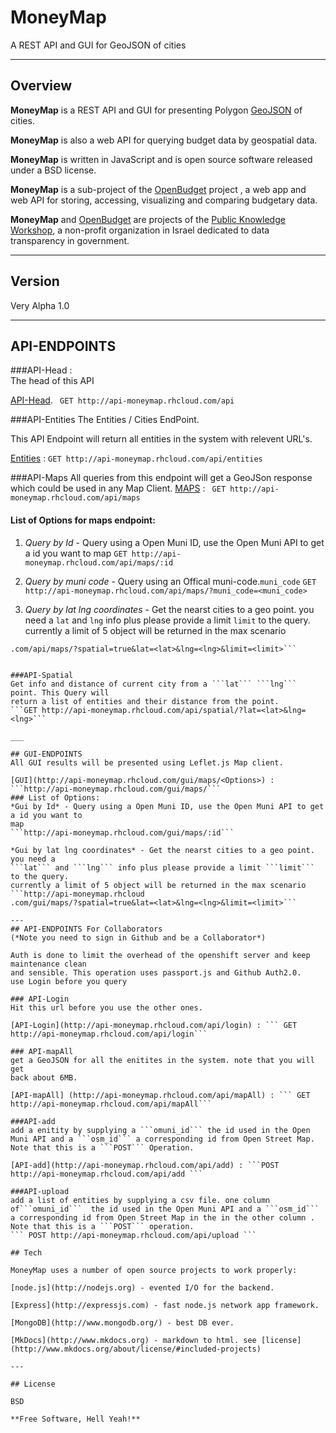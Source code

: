 
# MoneyMap
A REST API and GUI for GeoJSON of cities

---

## Overview

**MoneyMap** is a REST API and GUI for presenting Polygon [GeoJSON](http://geojson.org/) of cities.

**MoneyMap** is also a web API for querying budget data by geospatial data.

**MoneyMap** is written in JavaScript and is open source software released under a BSD license.

**MoneyMap** is a sub-project of the [OpenBudget](https://github.com/openbudgets/openbudgets) project , a web app and web API for storing, accessing, visualizing and comparing budgetary data.

**MoneyMap** and [OpenBudget](https://github.com/openbudgets/openbudgets) are projects of the [Public Knowledge Workshop](http://www.hasadna.org.il/en/), a non-profit organization in Israel dedicated to data transparency in government.

---

## Version

Very Alpha 1.0

---

## API-ENDPOINTS

###API-Head :  
The head of this API

[API-Head](http://api-moneymap.rhcloud.com/api). ``` GET http://api-moneymap.rhcloud.com/api```

###API-Entities
The Entities / Cities EndPoint.

This API Endpoint will return all
entities in the system with relevent URL's.

[Entities](http://api-moneymap.rhcloud.com/api/entities) : ```GET http://api-moneymap.rhcloud.com/api/entities```


###API-Maps
All queries from this endpoint will get a GeoJSon response which could be used in any Map Client.
[MAPS](http://api-moneymap.rhcloud.com/api/maps/<Options>) : ``` GET http://api-moneymap.rhcloud.com/api/maps```

#### List of Options for maps endpoint:

1. *Query by Id* - Query using a Open Muni ID, use the Open Muni API to get a id you want to map 
 ```GET http://api-moneymap.rhcloud.com/api/maps/:id```

2. *Query by muni code* - Query using an Offical muni-code.```muni_code``` ```GET http://api-moneymap.rhcloud.com/api/maps/?muni_code=<muni_code>```

3. *Query by lat lng coordinates* - Get the nearst cities to a geo point. you need a
```lat``` and ```lng``` info plus please provide a limit ```limit``` to the query.
currently a limit of 5 object will be returned in the max scenario
 ```GET http://api-moneymap.rhcloud
 .com/api/maps/?spatial=true&lat=<lat>&lng=<lng>&limit=<limit>```


###API-Spatial
Get info and distance of current city from a ```lat``` ```lng``` point. This Query will
return a list of entities and their distance from the point.
```GET http://api-moneymap.rhcloud.com/api/spatial/?lat=<lat>&lng=<lng>```

___

## GUI-ENDPOINTS
All GUI results will be presented using Leflet.js Map client.

[GUI](http://api-moneymap.rhcloud.com/gui/maps/<Options>) : ```http://api-moneymap.rhcloud.com/gui/maps/```
### List of Options:
*Gui by Id* - Query using a Open Muni ID, use the Open Muni API to get a id you want to
 map
 ```http://api-moneymap.rhcloud.com/gui/maps/:id```

*Gui by lat lng coordinates* - Get the nearst cities to a geo point. you need a
```lat``` and ```lng``` info plus please provide a limit ```limit``` to the query.
currently a limit of 5 object will be returned in the max scenario
 ```http://api-moneymap.rhcloud
 .com/gui/maps/?spatial=true&lat=<lat>&lng=<lng>&limit=<limit>```

---
## API-ENDPOINTS For Collaborators
(*Note you need to sign in Github and be a Collaborator*)

Auth is done to limit the overhead of the openshift server and keep maintenance clean
and sensible. This operation uses passport.js and Github Auth2.0.
use Login before you query

### API-Login
Hit this url before you use the other ones.

[API-Login](http://api-moneymap.rhcloud.com/api/login) : ``` GET http://api-moneymap.rhcloud.com/api/login```

### API-mapAll
get a GeoJSON for all the enitites in the system. note that you will get
back about 6MB.

[API-mapAll] (http://api-moneymap.rhcloud.com/api/mapAll) : ``` GET http://api-moneymap.rhcloud.com/api/mapAll```

###API-add 
add a enitity by supplying a ```omuni_id``` the id used in the Open Muni API and a ```osm_id``` a corresponding id from Open Street Map. Note that this is a ```POST``` Operation.

[API-add](http://api-moneymap.rhcloud.com/api/add) : ```POST
http://api-moneymap.rhcloud.com/api/add ```

###API-upload 
add a list of entities by supplying a csv file. one column
of```omuni_id```  the id used in the Open Muni API and a ```osm_id``` a corresponding id from Open Street Map in the in the other column . Note that this is a ```POST``` operation.
``` POST http://api-moneymap.rhcloud.com/api/upload ```

## Tech

MoneyMap uses a number of open source projects to work properly:

[node.js](http://nodejs.org) - evented I/O for the backend.

[Express](http://expressjs.com) - fast node.js network app framework.

[MongoDB](http://www.mongodb.org/) - best DB ever.

[MkDocs](http://www.mkdocs.org) - markdown to html. see [license](http://www.mkdocs.org/about/license/#included-projects)

---

## License

BSD

**Free Software, Hell Yeah!**
